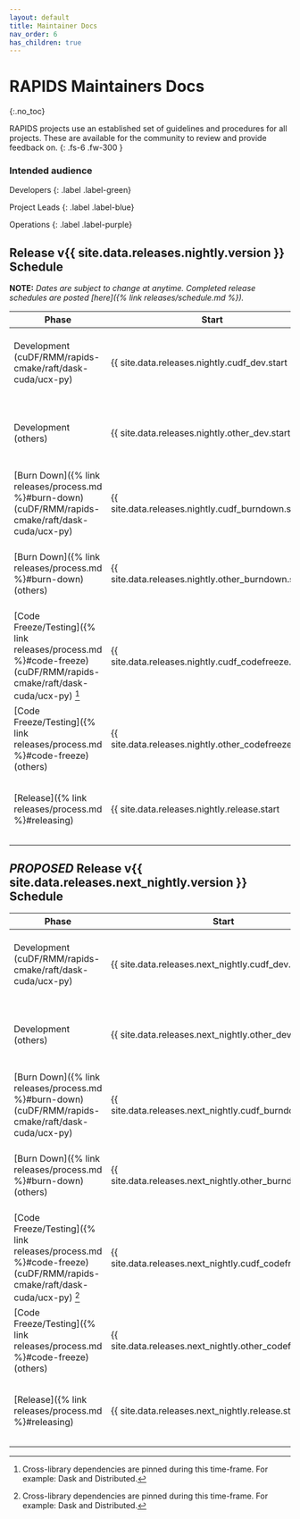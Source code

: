 ```yaml
---
layout: default
title: Maintainer Docs
nav_order: 6
has_children: true
---
```


# RAPIDS Maintainers Docs
{:.no_toc}

RAPIDS projects use an established set of guidelines and procedures for all projects. These are available for the community to review and provide feedback on.
{: .fs-6 .fw-300 }

### Intended audience

Developers
{: .label .label-green}

Project Leads
{: .label .label-blue}

Operations
{: .label .label-purple}

## Release v{{ site.data.releases.nightly.version }} Schedule

**NOTE:** *Dates are subject to change at anytime. Completed release schedules are posted [here]({% link releases/schedule.md %}).*

Phase | Start | End | Duration
-- | -- | -- | --
Development (cuDF/RMM/rapids-cmake/raft/dask-cuda/ucx-py) | {{ site.data.releases.nightly.cudf_dev.start | date: "%a, %b %e, %Y" }} | {{ site.data.releases.nightly.cudf_dev.end | date: "%a, %b %e, %Y" }} | {{ site.data.releases.nightly.cudf_dev.days }} days
Development (others) | {{ site.data.releases.nightly.other_dev.start | date: "%a, %b %e, %Y" }} | {{ site.data.releases.nightly.other_dev.end | date: "%a, %b %e, %Y" }} | {{ site.data.releases.nightly.other_dev.days }} days
[Burn Down]({% link releases/process.md %}#burn-down)(cuDF/RMM/rapids-cmake/raft/dask-cuda/ucx-py) | {{ site.data.releases.nightly.cudf_burndown.start | date: "%a, %b %e, %Y" }} | {{ site.data.releases.nightly.cudf_burndown.end | date: "%a, %b %e, %Y" }} | {{ site.data.releases.nightly.cudf_burndown.days }} days
[Burn Down]({% link releases/process.md %}#burn-down) (others) | {{ site.data.releases.nightly.other_burndown.start | date: "%a, %b %e, %Y" }} | {{ site.data.releases.nightly.other_burndown.end | date: "%a, %b %e, %Y" }} | {{ site.data.releases.nightly.other_burndown.days }} days
[Code Freeze/Testing]({% link releases/process.md %}#code-freeze) (cuDF/RMM/rapids-cmake/raft/dask-cuda/ucx-py) [^1] | {{ site.data.releases.nightly.cudf_codefreeze.start | date: "%a, %b %e, %Y" }} | {{ site.data.releases.nightly.cudf_codefreeze.end | date: "%a, %b %e, %Y" }} | {{ site.data.releases.nightly.cudf_codefreeze.days }} days
[Code Freeze/Testing]({% link releases/process.md %}#code-freeze) (others) | {{ site.data.releases.nightly.other_codefreeze.start | date: "%a, %b %e, %Y" }} | {{ site.data.releases.nightly.other_codefreeze.end | date: "%a, %b %e, %Y" }} | {{ site.data.releases.nightly.other_codefreeze.days }} days
[Release]({% link releases/process.md %}#releasing) | {{ site.data.releases.nightly.release.start | date: "%a, %b %e, %Y" }} | {{ site.data.releases.nightly.release.end | date: "%a, %b %e, %Y" }} | {{ site.data.releases.nightly.release.days }} days

## _PROPOSED_ Release v{{ site.data.releases.next_nightly.version }} Schedule

Phase | Start | End | Duration
-- | -- | -- | --
Development (cuDF/RMM/rapids-cmake/raft/dask-cuda/ucx-py) | {{ site.data.releases.next_nightly.cudf_dev.start | date: "%a, %b %e, %Y" }} | {{ site.data.releases.next_nightly.cudf_dev.end | date: "%a, %b %e, %Y" }} | {{ site.data.releases.next_nightly.cudf_dev.days }} days
Development (others) | {{ site.data.releases.next_nightly.other_dev.start | date: "%a, %b %e, %Y" }} | {{ site.data.releases.next_nightly.other_dev.end | date: "%a, %b %e, %Y" }} | {{ site.data.releases.next_nightly.other_dev.days }} days
[Burn Down]({% link releases/process.md %}#burn-down)(cuDF/RMM/rapids-cmake/raft/dask-cuda/ucx-py) | {{ site.data.releases.next_nightly.cudf_burndown.start | date: "%a, %b %e, %Y" }} | {{ site.data.releases.next_nightly.cudf_burndown.end | date: "%a, %b %e, %Y" }} | {{ site.data.releases.next_nightly.cudf_burndown.days }} days
[Burn Down]({% link releases/process.md %}#burn-down) (others) | {{ site.data.releases.next_nightly.other_burndown.start | date: "%a, %b %e, %Y" }} | {{ site.data.releases.next_nightly.other_burndown.end | date: "%a, %b %e, %Y" }} | {{ site.data.releases.next_nightly.other_burndown.days }} days
[Code Freeze/Testing]({% link releases/process.md %}#code-freeze) (cuDF/RMM/rapids-cmake/raft/dask-cuda/ucx-py) [^1] | {{ site.data.releases.next_nightly.cudf_codefreeze.start | date: "%a, %b %e, %Y" }} | {{ site.data.releases.next_nightly.cudf_codefreeze.end | date: "%a, %b %e, %Y" }} | {{ site.data.releases.next_nightly.cudf_codefreeze.days }} days
[Code Freeze/Testing]({% link releases/process.md %}#code-freeze) (others) | {{ site.data.releases.next_nightly.other_codefreeze.start | date: "%a, %b %e, %Y" }} | {{ site.data.releases.next_nightly.other_codefreeze.end | date: "%a, %b %e, %Y" }} | {{ site.data.releases.next_nightly.other_codefreeze.days }} days
[Release]({% link releases/process.md %}#releasing) | {{ site.data.releases.next_nightly.release.start | date: "%a, %b %e, %Y" }} | {{ site.data.releases.next_nightly.release.end | date: "%a, %b %e, %Y" }} | {{ site.data.releases.next_nightly.release.days }} days

[^1]: Cross-library dependencies are pinned during this time-frame. For example: Dask and Distributed.
